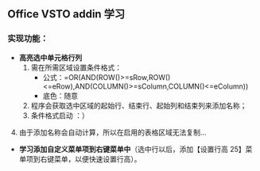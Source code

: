 ## Office VSTO addin 学习

### 实现功能：
- **高亮选中单元格行列**
	1. 需在所需区域设置条件格式：
		* 公式：=OR(AND(ROW()>=sRow,ROW()<=eRow),AND(COLUMN()>=sColumn,COLUMN()<=eColumn))
		* 底色：随意
	2. 程序会获取选中区域的起始行、结束行、起始列和结束列来添加名称；
	3. 条件格式启动 ：）
 4. 由于添加名称会自动计算，所以在启用的表格区域无法复制...
- **学习添加自定义菜单项到右键菜单中**（选中行以后，添加【设置行高 25】菜单项到右键菜单，以便快速设置行高）。